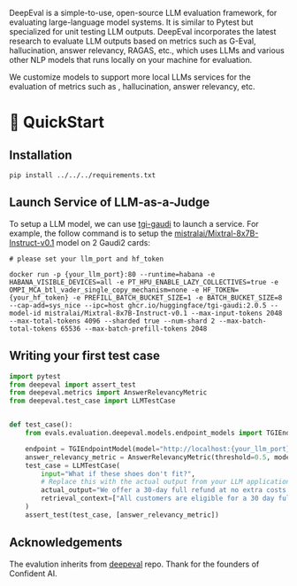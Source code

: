 
DeepEval is a simple-to-use, open-source LLM evaluation framework, for evaluating large-language model systems. It is similar to Pytest but specialized for unit testing LLM outputs. DeepEval incorporates the latest research to evaluate LLM outputs based on metrics such as G-Eval, hallucination, answer relevancy, RAGAS, etc., which uses LLMs and various other NLP models that runs locally on your machine for evaluation.

We customize models to support more local LLMs services for the evaluation of metrics such as , hallucination, answer relevancy, etc.

# 🚀 QuickStart


## Installation

```
pip install ../../../requirements.txt
```

## Launch Service of LLM-as-a-Judge

To setup a LLM model, we can use [tgi-gaudi](https://github.com/huggingface/tgi-gaudi) to launch a service. For example, the follow command is to setup the [mistralai/Mixtral-8x7B-Instruct-v0.1](https://huggingface.co/mistralai/Mixtral-8x7B-Instruct-v0.1) model on 2 Gaudi2 cards:

```
# please set your llm_port and hf_token

docker run -p {your_llm_port}:80 --runtime=habana -e HABANA_VISIBLE_DEVICES=all -e PT_HPU_ENABLE_LAZY_COLLECTIVES=true -e OMPI_MCA_btl_vader_single_copy_mechanism=none -e HF_TOKEN={your_hf_token} -e PREFILL_BATCH_BUCKET_SIZE=1 -e BATCH_BUCKET_SIZE=8 --cap-add=sys_nice --ipc=host ghcr.io/huggingface/tgi-gaudi:2.0.5 --model-id mistralai/Mixtral-8x7B-Instruct-v0.1 --max-input-tokens 2048 --max-total-tokens 4096 --sharded true --num-shard 2 --max-batch-total-tokens 65536 --max-batch-prefill-tokens 2048
```

## Writing your first test case

```python
import pytest
from deepeval import assert_test
from deepeval.metrics import AnswerRelevancyMetric
from deepeval.test_case import LLMTestCase


def test_case():
    from evals.evaluation.deepeval.models.endpoint_models import TGIEndpointModel

    endpoint = TGIEndpointModel(model="http://localhost:{your_llm_port}/generate")
    answer_relevancy_metric = AnswerRelevancyMetric(threshold=0.5, model=endpoint)
    test_case = LLMTestCase(
        input="What if these shoes don't fit?",
        # Replace this with the actual output from your LLM application
        actual_output="We offer a 30-day full refund at no extra costs.",
        retrieval_context=["All customers are eligible for a 30 day full refund at no extra costs."],
    )
    assert_test(test_case, [answer_relevancy_metric])
```

## Acknowledgements

The evalution inherits from [deepeval](https://github.com/confident-ai/deepeval) repo. Thank for the founders of Confident AI.
